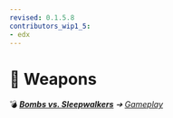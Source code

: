 ```yaml
---
revised: 0.1.5.8
contributors_wip1_5:
- edx
---
```


# 📁 Weapons

💣 ***[Bombs vs. Sleepwalkers](/README.md)** ➔ [Gameplay](/gameplay/readme.md)*
